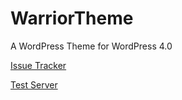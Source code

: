 WarriorTheme
============

A WordPress Theme for WordPress 4.0

[Issue Tracker](https://github.com/timdavila/WarriorTheme/issues)

[Test Server](http://warriordev.timdavila.net/)
